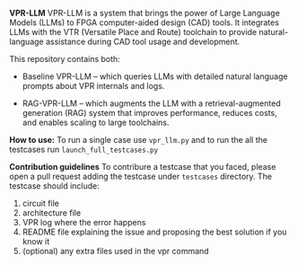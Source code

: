 **VPR-LLM**
VPR-LLM is a system that brings the power of Large Language Models (LLMs) to FPGA computer-aided design (CAD) tools. It integrates LLMs with the VTR (Versatile Place and Route) toolchain to provide natural-language assistance during CAD tool usage and development.

This repository contains both:

* Baseline VPR-LLM – which queries LLMs with detailed natural language prompts about VPR internals and logs.

* RAG-VPR-LLM – which augments the LLM with a retrieval-augmented generation (RAG) system that improves performance, reduces costs, and enables scaling to large toolchains.

**How to use:**
To run a single case use `vpr_llm.py` and to run the all the testcases run `launch_full_testcases.py` 

**Contribution guidelines**
To contribure a testcase that you faced, please open a pull request adding the testcase under `testcases` directory. The testcase should include:
1. circuit file
2. architecture file
3. VPR log where the error happens
4. README file explaining the issue and proposing the best solution if you know it
5. (optional) any extra files used in the vpr command
